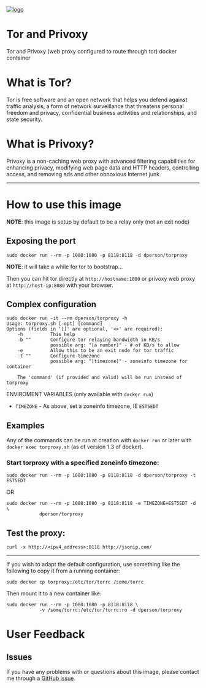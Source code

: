 [![logo](http://allthingsd.com/files/2013/10/tor-logo.png)](https://torproject.org/)

# Tor and Privoxy

Tor and Privoxy (web proxy configured to route through tor) docker container

# What is Tor?

Tor is free software and an open network that helps you defend against traffic
analysis, a form of network surveillance that threatens personal freedom and
privacy, confidential business activities and relationships, and state security.

# What is Privoxy?

Privoxy is a non-caching web proxy with advanced filtering capabilities for
enhancing privacy, modifying web page data and HTTP headers, controlling access,
and removing ads and other obnoxious Internet junk.

---

# How to use this image

**NOTE**: this image is setup by default to be a relay only (not an exit node)

## Exposing the port

    sudo docker run --rm -p 1080:1080 -p 8118:8118 -d dperson/torproxy

**NOTE**: it will take a while for tor to bootstrap...

Then you can hit tor directly at `http://hostname:1080` or privoxy web proxy at
`http://host-ip:8080` with your browser.


## Complex configuration

    sudo docker run -it --rm dperson/torproxy -h
    Usage: torproxy.sh [-opt] [command]
    Options (fields in '[]' are optional, '<>' are required):
        -h          This help
        -b ""       Configure tor relaying bandwidth in KB/s
                    possible arg: "[a number]" - # of KB/s to allow
        -e          Allow this to be an exit node for tor traffic
        -t ""       Configure timezone
                    possible arg: "[timezone]" - zoneinfo timezone for container

        The 'command' (if provided and valid) will be run instead of torproxy

ENVIROMENT VARIABLES (only available with `docker run`)

 * `TIMEZONE` - As above, set a zoneinfo timezone, IE `EST5EDT`

## Examples

Any of the commands can be run at creation with `docker run` or later with
`docker exec torproxy.sh` (as of version 1.3 of docker).

### Start torproxy with a specified zoneinfo timezone:

    sudo docker run --rm -p 1080:1080 -p 8118:8118 -d dperson/torproxy -t EST5EDT

OR

    sudo docker run --rm -p 1080:1080 -p 8118:8118 -e TIMEZONE=EST5EDT -d \
                dperson/torproxy

## Test the proxy:

    curl -x http://<ipv4_address>:8118 http://jsonip.com/

---

If you wish to adapt the default configuration, use something like the following
to copy it from a running container:

    sudo docker cp torproxy:/etc/tor/torrc /some/torrc

Then mount it to a new container like:

    sudo docker run --rm -p 1080:1080 -p 8118:8118 \
                -v /some/torrc:/etc/tor/torrc:ro -d dperson/torproxy

# User Feedback

## Issues

If you have any problems with or questions about this image, please contact me
through a [GitHub issue](https://github.com/dperson/torproxy/issues).
